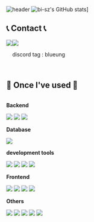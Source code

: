 <!--
**bluestone1892/bluestone1892** is a ✨ _special_ ✨ repository because its `README.md` (this file) appears on your GitHub profile.

Here are some ideas to get you started:

- 🔭 I’m currently working on ...
- 🌱 I’m currently learning ...
- 👯 I’m looking to collaborate on ...
- 🤔 I’m looking for help with ...
- 💬 Ask me about ...
- 📫 How to reach me: ...
- 😄 Pronouns: ...
- ⚡ Fun fact: ...
-->

![header](https://capsule-render.vercel.app/api?type=venom&fontColor=FFFFFF&color=0:EEFF00,100:a82da8&text=Welcome%20to%20MY%20GitHub%20👋&animation=twinkling&fontSize=40&fontAlignY=50&fontAlign=50&height=180)
![bi-sz's GitHub stats](https://github-readme-stats.vercel.app/api?username=bluestone1892&include_all_commits=true&show_icons=true&theme=cobalt)]

## 📞 Contact 📞
<div style="display:flex; flex-direction:row;">
    <a href="mailto:bluestone1892@gmail.com">
        <img src="https://img.shields.io/badge/Gmail-EA4335?style=for-the-badge&logo=Gmail&logoColor=white">
    </a>
    <a>
        <img src="https://img.shields.io/badge/ Discord-5865F2?style=for-the-badge&logo=Discord&logoColor=white">
        <p>discord tag : blueung</p>
    </a>
</div><br>

## 🔨 Once I've used 🔨
<div style="display:flex; flex-direction:column; align-items:flex-start;">
    <!-- Backend -->
    <p><strong>Backend</strong></p>
    <div>
        <img src="https://img.shields.io/badge/Java-007396?style=for-the-badge&logo=Java&logoColor=white"> 
        <img src="https://img.shields.io/badge/Node.js-339933?style=flat-square&logo=Node.js&logoColor=white">
        <img src="https://img.shields.io/badge/C++-00599C?style=flat-square&logo=C%2B%2B&logoColor=white">
    </div>
    <!-- Database -->
    <p><strong>Database</strong></p>
    <div>
        <img src="https://img.shields.io/badge/Google%20Cloud-4285F4?style=flat-square&logo=Google%20Cloud&logoColor=white"> 
    <p><strong>development tools</strong></p>
    <div>
        <img src="https://img.shields.io/badge/Visual%20Studio-5C2D91?style=flat-square&logo=Visual%20Studio&logoColor=white"> 
        <img src="https://img.shields.io/badge/Visual%20Studio%20Code-007ACC?style=flat-square&logo=Visual%20Studio%20Code&logoColor=white">
        <img src="https://img.shields.io/badge/IntelliJ%20IDEA-000000?style=flat-square&logo=IntelliJ%20IDEA&logoColor=white">
        <img src="https://img.shields.io/badge/Eclipse%20IDE-2C2255C?style=flat-square&logo=Eclipse%20IDE&logoColor=white">
    </div>
    </div>
    <!-- Frontend -->
    <p><strong>Frontend</strong></p>
    <div>
        <img src="https://img.shields.io/badge/html5-E34F26?style=flat-square&logo=html5&logoColor=white"> 
        <img src="https://img.shields.io/badge/css-1572B6?style=flat-square&logo=css3&logoColor=white"> 
        <img src="https://img.shields.io/badge/javascript-F7DF1E?style=flat-square&logo=javascript&logoColor=black"> 
        <img src="https://img.shields.io/badge/Go-00ADD8?style=flat-square&logo=Go&logoColor=white"> 
            </div>
    <!-- Others -->
    <p><strong>Others</strong></p>
    <div>
        <img src="https://img.shields.io/badge/Andoid Studio-3DDC84?style=flat-square&logo=android studio&logoColor=white">
        <img src="https://img.shields.io/badge/python-3776AB?style=flat-square&logo=python&logoColor=white"> 
        <img src="https://img.shields.io/badge/Ruby-CC342D?style=flat-square&logo=Ruby&logoColor=white">
        <img src="https://img.shields.io/badge/discord.py-5865F2?style=flat-square&logo=Discord&logoColor=white">
        <img src="https://img.shields.io/badge/minecraft%20skript,plugin-62B47A?style=flat-square&logo=Minecraft&logoColor=white"> 
</div><br>
</div>

